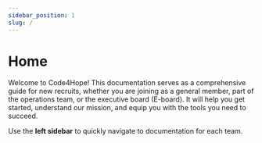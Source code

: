 ```yaml
---
sidebar_position: 1
slug: /
---
```


# Home
Welcome to Code4Hope! This documentation serves as a comprehensive guide for new recruits, whether you are joining as a general member, part of the operations team, or the executive board (E-board). It will help you get started, understand our mission, and equip you with the tools you need to succeed.

Use the **left sidebar** to quickly navigate to documentation for each team.
